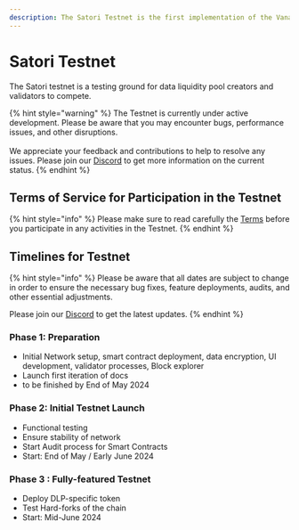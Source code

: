 ```yaml
---
description: The Satori Testnet is the first implementation of the Vana Network
---
```


# Satori Testnet

The Satori testnet is a testing ground for data liquidity pool creators and validators to compete.

{% hint style="warning" %}
The Testnet is currently under active development. Please be aware that you may encounter bugs, performance issues, and other disruptions. \
\
We appreciate your feedback and contributions to help to resolve any issues. Please join our [Discord](https://discord.com/invite/Wv2vtBazMR) to get more information on the current status.
{% endhint %}

## Terms of Service for Participation in the Testnet

{% hint style="info" %}
Please make sure to read carefully the [Terms](https://drive.google.com/file/d/1p45fQXiQUfIKi\_CmdLOGqlYigl4ZJiYC/view?usp=sharing) before you participate in any activities in the Testnet.
{% endhint %}

## Timelines for Testnet

{% hint style="info" %}
Please be aware that all dates are subject to change in order to ensure the necessary bug fixes, feature deployments, audits, and other essential adjustments.

Please join our [Discord](https://discord.com/invite/Wv2vtBazMR) to get the latest updates.
{% endhint %}

### Phase 1: Preparation&#x20;

* Initial Network setup, smart contract deployment, data encryption, UI development, validator processes, Block explorer
* Launch first iteration of docs
* to be finished by End of May 2024

### Phase 2: Initial Testnet Launch&#x20;

* Functional testing
* Ensure stability of network
* Start Audit process for Smart Contracts
* Start: End of May / Early June 2024

### Phase 3 : Fully-featured Testnet&#x20;

* Deploy DLP-specific token
* Test Hard-forks of the chain
* Start: Mid-June 2024
